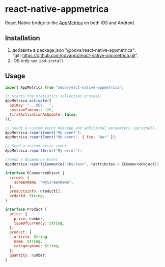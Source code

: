 # react-native-appmetrica

React Native bridge to the [AppMetrica](https://appmetrica.yandex.com/) on both iOS and Android.

## Installation

1. добавить в package.json 
"@odva/react-native-appmetrica": "git+https://github.com/odvapro/react-native-appmetrica.git",
2. iOS only `npx pod-install`

## Usage

```js
import AppMetrica from "odva/react-native-appmetrica";

// Starts the statistics collection process.
AppMetrica.activate({
  apiKey: "...KEY...",
  sessionTimeout: 120,
  firstActivationAsUpdate: false,
});

// Sends a custom event message and additional parameters (optional).
AppMetrica.reportEvent("My event");
AppMetrica.reportEvent("My event", { foo: "bar" });

// Send a custom error event.
AppMetrica.reportError("My error");

//Send a ECommerce Event
AppMetrica.reportECommerce("checkout", (attributes = ECommerceObject));

interface ECommerceObject {
  screen: {
    screenName: "MyScreenName",
  };
  productsInfo: Product[];
  orderId: String;
}

interface Product {
  price: {
    price: number,
    typeOfCurrency: String,
  };
  product: {
    article: String,
    name: String,
    categoryName: String,
  };
  quantity: number;
}
```
